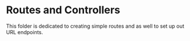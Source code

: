 # Routes and Controllers
This folder is dedicated to creating simple routes and as well to set up out URL endpoints.
